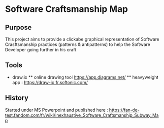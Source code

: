 # Software Craftsmanship Map
## Purpose
This project aims to provide a clickabe graphical representation of Software Crasftsmanship practices (patterns & antipatterns) to help the Software Developer going further in his craft
## Tools
* draw.io
** online drawing tool https://app.diagrams.net/
** heavyweight app : https://draw-io.fr.softonic.com/
## History
Started under MS Powerpoint and published here : https://fan-de-test.fandom.com/fr/wiki/Inexhaustive_Software_Craftsmanship_Subway_Map
